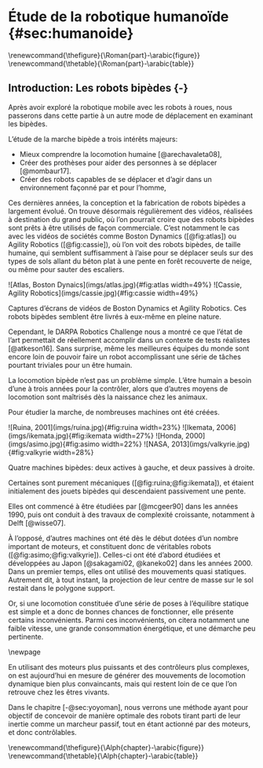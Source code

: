 # Étude de la robotique humanoïde {#sec:humanoide}

\renewcommand{\thefigure}{\Roman{part}-\arabic{figure}}
\renewcommand{\thetable}{\Roman{part}-\arabic{table}}

## Introduction: Les robots bipèdes {-}


Après avoir exploré la robotique mobile avec les robots à roues, nous passerons dans cette partie à un autre mode de
déplacement en examinant les bipèdes.

L’étude de la marche bipède a trois intérêts majeurs:

- Mieux comprendre la locomotion humaine [@arechavaleta08],
- Créer des prothèses pour aider des personnes à se déplacer [@mombaur17].
- Créer des robots capables de se déplacer et d’agir dans un environnement façonné par et pour l’homme,

Ces dernières années, la conception et la fabrication de robots bipèdes a largement évolué. On trouve désormais
régulièrement des vidéos, réalisées à destination du grand public, où l’on pourrait croire que des robots bipèdes sont
prêts à être utilisés de façon commerciale. C’est notamment le cas avec les vidéos de sociétés comme Boston Dynamics
([@fig:atlas]) ou Agility Robotics ([@fig:cassie]), où l’on voit des robots bipèdes, de taille humaine, qui semblent
suffisamment à l’aise pour se déplacer seuls sur des types de sols allant du béton plat à une pente en forêt recouverte
de neige, ou même pour sauter des escaliers.

<div id="fig:videos">
![Atlas, Boston Dynaics](imgs/atlas.jpg){#fig:atlas width=49%}
![Cassie, Agility Robotics](imgs/cassie.jpg){#fig:cassie width=49%}

Captures d’écrans de vidéos de Boston Dynamics et Agility Robotics.
Ces robots bipèdes semblent être livrés à eux-même en pleine nature.
</div>

Cependant, le DARPA Robotics Challenge nous a montré ce que l’état de l’art permettait de réellement accomplir dans un
contexte de tests réalistes [@atkeson16]. Sans surprise, même les meilleures équipes du monde sont encore loin de
pouvoir faire un robot accomplissant une série de tâches pourtant triviales pour un être humain.

La locomotion bipède n’est pas un problème simple. L’être humain a besoin d’une à trois années pour la contrôler, alors
que d’autres moyens de locomotion sont maîtrisés dès la naissance chez les animaux.

Pour étudier la marche, de nombreuses machines ont été créées.

<!--TODO spécifier la hauteur des images-->
<div id="fig:actifpassif">
![Ruina, 2001](imgs/ruina.jpg){#fig:ruina width=23%}
![Ikemata, 2006](imgs/ikemata.jpg){#fig:ikemata width=27%}
![Honda, 2000](imgs/asimo.jpg){#fig:asimo width=22%}
![NASA, 2013](imgs/valkyrie.jpg){#fig:valkyrie width=28%}

Quatre machines bipèdes: deux actives à gauche, et deux passives à droite.
</div>

Certaines sont purement mécaniques ([@fig:ruina;@fig:ikemata]), et étaient initialement des jouets bipèdes qui
descendaient passivement une pente.
<!--Pour décrire leur fonctionnement, on utilise une analogie avec une roue de vélo qui n’aurait pas de pneu.-->
Elles ont commencé à être étudiées par [@mcgeer90] dans les années 1990, puis ont conduit à des travaux de complexité
croissante, notamment à Delft [@wisse07].

À l’opposé, d’autres machines ont été dès le début dotées d’un nombre important de moteurs, et constituent donc de
véritables robots ([@fig:asimo;@fig:valkyrie]). Celles-ci ont été d’abord étudiées et développées au Japon
[@sakagami02, @kaneko02] dans les années 2000. Dans un premier temps, elles ont utilisé des mouvements quasi statiques.
Autrement dit, à tout instant, la projection de leur centre de masse sur le sol restait dans le polygone support.

Or, si une locomotion constituée d’une série de poses à l’équilibre statique est simple et a donc de bonnes chances de
fonctionner, elle présente certains inconvénients. Parmi ces inconvénients, on citera notamment une faible vitesse,
une grande consommation énergétique, et une démarche peu pertinente.

\newpage

En utilisant des moteurs plus puissants et des contrôleurs plus complexes, on est aujourd’hui en mesure de générer des
mouvements de locomotion dynamique bien plus convaincants, mais qui restent loin de ce que l’on retrouve chez les
êtres vivants.

Dans le chapitre [-@sec:yoyoman], nous verrons une méthode ayant pour objectif de concevoir de manière optimale des
robots tirant parti de leur inertie comme un marcheur passif, tout en étant actionné par des moteurs, et donc
contrôlables.

\renewcommand{\thefigure}{\Alph{chapter}-\arabic{figure}}
\renewcommand{\thetable}{\Alph{chapter}-\arabic{table}}
